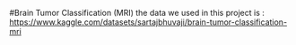 #Brain Tumor Classification (MRI)
the data we used in this project is : https://www.kaggle.com/datasets/sartajbhuvaji/brain-tumor-classification-mri
